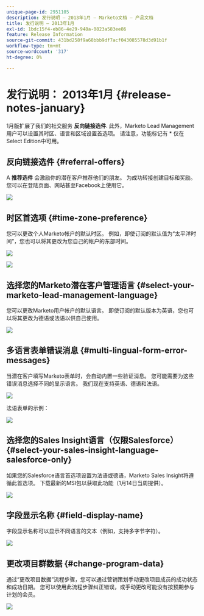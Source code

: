 ```yaml
---
unique-page-id: 2951105
description: 发行说明 — 2013年1月 — Marketo文档 — 产品文档
title: 发行说明 — 2013年1月
exl-id: 1bdc15f4-eb86-4e29-948a-0823a583ee86
feature: Release Information
source-git-commit: 431bd258f9a68bbb9df7acf043085578d3d91b1f
workflow-type: tm+mt
source-wordcount: '317'
ht-degree: 0%

---
```


# 发行说明： 2013年1月 {#release-notes-january}

1月版扩展了我们的社交服务 **反向链接选件**. 此外，Marketo Lead Management用户可以设置其时区、语言和区域设置首选项。 请注意，功能标记有 &#42; 仅在Select Edition中可用。

## 反向链接选件 {#referral-offers}

A **推荐选件** 会激励你的潜在客户推荐他们的朋友。 为成功转接创建目标和奖励。 您可以在登陆页面、网站甚至Facebook上使用它。

![](assets/image2014-9-22-15-3a20-3a13.png)

## 时区首选项 {#time-zone-preference}

您可以更改个人Marketo帐户的默认时区。 例如，即使订阅的默认值为“太平洋时间”，您也可以将其更改为您自己的帐户的东部时间。

![](assets/image2014-9-22-15-3a20-3a41.png)

![](assets/image2014-9-22-15-3a21-3a2.png)

## 选择您的Marketo潜在客户管理语言 {#select-your-marketo-lead-management-language}

您可以更改Marketo用户帐户的默认语言。 即使订阅的默认版本为英语，您也可以将其更改为德语或法语以供自己使用。

![](assets/image2014-9-22-15-3a21-3a18.png)

## 多语言表单错误消息 {#multi-lingual-form-error-messages}

当潜在客户填写Marketo表单时，会自动内置一些验证消息。 您可能需要为这些错误消息选择不同的显示语言。 我们现在支持英语、德语和法语。

![](assets/image2014-9-22-15-3a21-3a33.png)

法语表单的示例：

![](assets/image2014-9-22-15-3a22-3a2.png)

## 选择您的Sales Insight语言（仅限Salesforce） {#select-your-sales-insight-language-salesforce-only}

如果您的Salesforce语言首选项设置为法语或德语，Marketo Sales Insight将遵循此首选项。 下载最新的MSI包以获取此功能（1月14日当周提供）。

![](assets/image2014-9-22-15-3a22-3a31.png)

## 字段显示名称 {#field-display-name}

字段显示名称可以显示不同语言的文本（例如，支持多字节字符）。

![](assets/image2014-9-22-15-3a22-3a56.png)

## 更改项目群数据 {#change-program-data}

通过“更改项目数据”流程步骤，您可以通过营销策划手动更改项目成员的成功状态和成功日期。 您可以使用此流程步骤纠正错误，或手动更改可能没有按预期参与计划的会员。

![](assets/image2014-9-22-15-3a23-3a23.png)
